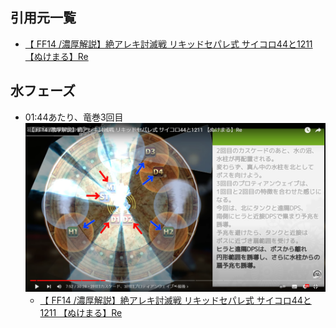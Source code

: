 ## 引用元一覧
- [【 FF14 /濃厚解説】絶アレキ討滅戦 リキッドセパレ式 サイコロ44と1211 【ぬけまる】Re](https://www.youtube.com/watch?v=AMdtMyvbPNs "【 FF14 /濃厚解説】絶アレキ討滅戦 リキッドセパレ式 サイコロ44と1211 【ぬけまる】Re")

## 水フェーズ
  - 01:44あたり、竜巻3回目
  [![【 FF14 /濃厚解説】絶アレキ討滅戦 リキッドセパレ式 サイコロ44と1211 【ぬけまる】Re](/tea/tea_1.png "【 FF14 /濃厚解説】絶アレキ討滅戦 リキッドセパレ式 サイコロ44と1211 【ぬけまる】Re")](/zatta-tools/tea/tea_1.png)
    - [【 FF14 /濃厚解説】絶アレキ討滅戦 リキッドセパレ式 サイコロ44と1211 【ぬけまる】Re](https://www.youtube.com/watch?v=AMdtMyvbPNs "【 FF14 /濃厚解説】絶アレキ討滅戦 リキッドセパレ式 サイコロ44と1211 【ぬけまる】Re")
